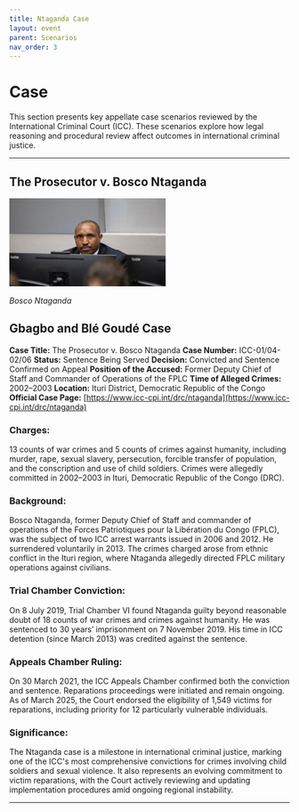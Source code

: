 ```yaml
---
title: Ntaganda Case
layout: event
parent: Scenarios
nav_order: 3
---
```


# Case

This section presents key appellate case scenarios reviewed by the International Criminal Court (ICC). These scenarios explore how legal reasoning and procedural review affect outcomes in international criminal justice.

---

## The Prosecutor v. Bosco Ntaganda

<img src="../assets/images/Ntaganga.jpeg" alt="Bosco Ntaganda" />

*Bosco Ntaganda*

## Gbagbo and Blé Goudé Case

**Case Title:** The Prosecutor v. Bosco Ntaganda
**Case Number:** ICC-01/04-02/06
**Status:** Sentence Being Served
**Decision:** Convicted and Sentence Confirmed on Appeal
**Position of the Accused:** Former Deputy Chief of Staff and Commander of Operations of the FPLC
**Time of Alleged Crimes:** 2002–2003
**Location:** Ituri District, Democratic Republic of the Congo
**Official Case Page:** [https://www.icc-cpi.int/drc/ntaganda](https://www.icc-cpi.int/drc/ntaganda)


### Charges:
13 counts of war crimes and 5 counts of crimes against humanity, including murder, rape, sexual slavery, persecution, forcible transfer of population, and the conscription and use of child soldiers. Crimes were allegedly committed in 2002–2003 in Ituri, Democratic Republic of the Congo (DRC).

### Background:
Bosco Ntaganda, former Deputy Chief of Staff and commander of operations of the Forces Patriotiques pour la Libération du Congo (FPLC), was the subject of two ICC arrest warrants issued in 2006 and 2012. He surrendered voluntarily in 2013. The crimes charged arose from ethnic conflict in the Ituri region, where Ntaganda allegedly directed FPLC military operations against civilians.

### Trial Chamber Conviction:
On 8 July 2019, Trial Chamber VI found Ntaganda guilty beyond reasonable doubt of 18 counts of war crimes and crimes against humanity. He was sentenced to 30 years’ imprisonment on 7 November 2019. His time in ICC detention (since March 2013) was credited against the sentence.

### Appeals Chamber Ruling:
On 30 March 2021, the ICC Appeals Chamber confirmed both the conviction and sentence. Reparations proceedings were initiated and remain ongoing. As of March 2025, the Court endorsed the eligibility of 1,549 victims for reparations, including priority for 12 particularly vulnerable individuals.

### Significance:
The Ntaganda case is a milestone in international criminal justice, marking one of the ICC's most comprehensive convictions for crimes involving child soldiers and sexual violence. It also represents an evolving commitment to victim reparations, with the Court actively reviewing and updating implementation procedures amid ongoing regional instability.


---